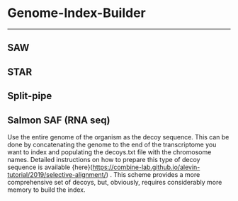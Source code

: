 # Genome-Index-Builder

---







## SAW

## STAR

## Split-pipe

## Salmon SAF (RNA seq)

Use the entire genome of the organism as the decoy sequence. This can be done by concatenating the genome to the end of the transcriptome you want to index and populating the decoys.txt file with the chromosome names. Detailed instructions on how to prepare this type of decoy sequence is available {here}(https://combine-lab.github.io/alevin-tutorial/2019/selective-alignment/) . This scheme provides a more comprehensive set of decoys, but, obviously, requires considerably more memory to build the index.




